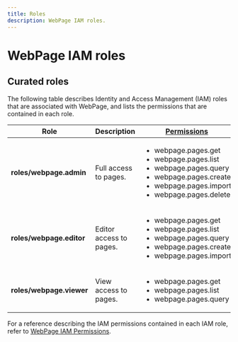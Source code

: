 ```yaml
---
title: Roles
description: WebPage IAM roles.
---
```


# WebPage IAM roles

## Curated roles

The following table describes Identity and Access Management (IAM) roles that are associated with WebPage, and lists the permissions that are contained in each role.

| Role | Description | [Permissions](/webpage/docs/reference/iam/permissions) |
| --- | --- | --- |
| **roles/webpage.admin** | Full access to pages. | <ul><li>webpage.pages.get</li><li>webpage.pages.list</li><li>webpage.pages.query</li><li>webpage.pages.create</li><li>webpage.pages.import</li><li>webpage.pages.delete</li></ul> |
| **roles/webpage.editor** | Editor access to pages. | <ul><li>webpage.pages.get</li><li>webpage.pages.list</li><li>webpage.pages.query</li><li>webpage.pages.create</li><li>webpage.pages.import</li></ul> |
| **roles/webpage.viewer** | View access to pages. | <ul><li>webpage.pages.get</li><li>webpage.pages.list</li><li>webpage.pages.query</li></ul> |

For a reference describing the IAM permissions contained in each IAM role, refer to [WebPage IAM Permissions](/webpage/docs/reference/iam/permissions).
